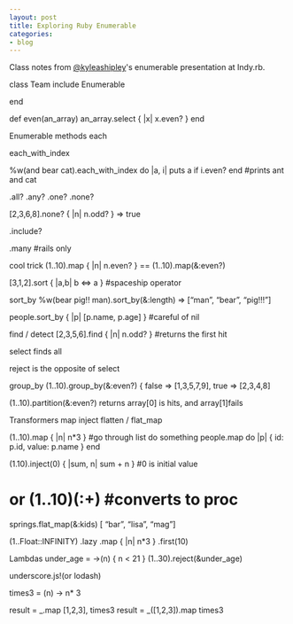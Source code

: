 ```yaml
---
layout: post
title: Exploring Ruby Enumerable
categories:
- blog
---
```


Class notes from [@kyleashipley](https://twitter.com/kyleashipley)'s enumerable presentation at Indy.rb.



class Team
  include Enumerable

end

def even(an_array)
  an_array.select { |x| x.even? }
end


Enumerable methods
each

each_with_index

%w(and bear cat).each_with_index do |a, i|
  puts a if i.even?
end
#prints ant and cat


.all?
.any?
.one?
.none?

[2,3,6,8].none? { |n| n.odd? }
=> true

.include?

.many #rails only


cool trick
(1..10).map { |n| n.even? } ==   (1..10).map(&:even?)


[3,1,2].sort { |a,b| b <=> a }  #spaceship operator


sort_by
%w(bear pig!! man).sort_by(&:length)
  => [“man”, “bear”, “pig!!!”]

people.sort_by { |p| [p.name, p.age] }
 #careful of nil

find / detect
[2,3,5,6].find { |n| n.odd? }
  #returns the first hit

select finds all

reject is the opposite of select

group_by
(1..10).group_by(&:even?)
  {
    false => [1,3,5,7,9],
    true => [2,3,4,8]

(1..10).partition(&:even?)
  returns array[0] is hits, and array[1]fails

Transformers
map
inject
flatten / flat_map

(1..10).map { |n| n*3 }
#go through list do something
people.map do |p|
  { id: p.id,
    value: p.name
}
end

(1.10).inject(0) { |sum, n| sum + n  }
#0 is initial value
# or (1..10)(:+)  #converts to proc 


springs.flat_map(&:kids)
[ “bar”, “lisa”, “mag”]


(1..Float::INFINITY)
.lazy
.map { |n| n*3 }
.first(10)

Lambdas
under_age = ->(n) { n < 21 }
(1..30).reject(&under_age)

underscore.js!(or lodash)

times3 = (n) -> n* 3

result = _.map [1,2,3], times3
result = _([1,2,3]).map times3







